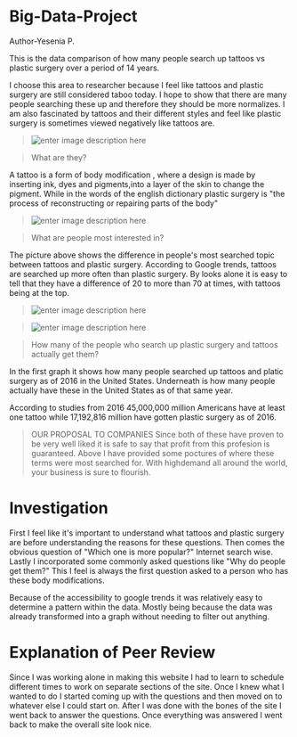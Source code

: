 # Big-Data-Project
Author-Yesenia P.

This is the data comparison of how many people search up tattoos vs plastic surgery over a period of 14 years. 

I choose this area to researcher because I feel like tattoos and plastic surgery are still considered taboo today. I hope to show that there are many people searching these up and therefore they should be more normalizes. I am also fascinated by tattoos and their different styles and feel like plastic surgery is sometimes viewed negatively like tattoos are. 


> ![enter image description here](https://lh3.googleusercontent.com/7LOEeTEcX3HmgrtDivIV4LjZuV4ronAK6f26QbH7hR0JEbJEXN0NfFz-CoRCVE4X3U6wa0HcRbg "Tattoo")

> What are they?

A tattoo is a form of body modification , where a design is made by inserting ink, dyes and pigments,into a layer of the skin to change the pigment. While in the words of the english dictionary plastic surgery is "the process of reconstructing or repairing parts of the body"


> ![enter image description here](https://lh3.googleusercontent.com/AOa4rET_2ndVs2UkiOYO4z2MwfDYVAlYU57HKeMEd5Vb4_HwcYzgNZdhaKDW3uqGPr_5UGiSKcI "Graph")

> What are people most interested in?

The picture above shows the difference in people's most searched topic between tattoos and plastic surgery. According to Google trends, tattoos are searched up more often than plastic surgery. By looks alone it is easy to tell that they have a difference of 20 to more than 70 at times, with tattoos being at the top.

> ![enter image description here](https://lh3.googleusercontent.com/rSfmHDC7-2ExnuAAPQ1xZ-Z1tW0k0jLMJDK-ugA0Ir8DsxR3J72klayoEgpdFIUtOb2Rd3NcCaA "2016Graph")

> ![enter image description here](https://lh3.googleusercontent.com/kt11Y4Gq3TrhxCPDqYV2flkHR3Qg5fLCW9VqI5vG-Bu85ZO4UMWxXG_mGL1fcSBztttgRvxD_PQ "2016Statistics")

> How many of the people who search up plastic surgery and tattoos actually get them?

In the first graph it shows how many people searched up tattoos and platic surgery as of 2016 in the United States. Underneath is how many people actually have these in the United States as of that same year.

According to studies from 2016 45,000,000 million Americans have at least one tattoo while 17,192,816 million have gotten plastic surgery as of 2016.

> OUR PROPOSAL TO COMPANIES
Since both of these have proven to be very well liked it is safe to say that profit from this profesion is guaranteed. Above I have provided some poctures of where these terms were most searched for. With highdemand all around the world, your business is sure to flourish.


# Investigation

First I feel like it's important to understand what tattoos and plastic surgery are before understanding the reasons for these questions. Then comes the obvious question of "Which one is more popular?" Internet search wise. Lastly I incorporated some commonly asked questions like "Why do people get them?" This I feel is always the first question asked to a person who has these body modifications.


Because of the accessibility to google trends it was relatively easy to determine a pattern within the data. Mostly being because the data was already transformed into a graph without needing to filter out anything. 


# Explanation of Peer Review

Since I was working alone in making this website I had to learn to schedule different times to work on separate sections of the site. Once I knew what I wanted to do I started coming up with the questions and then moved on to whatever else I could start on. After I was done with the bones of the site I went back to answer the questions. Once everything was answered I went back to make the overall site look nice.
